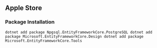 ## Apple Store ##

### Package Installation ###
`
dotnet add package Npgsql.EntityFrameworkCore.PostgreSQL
dotnet add package Microsoft.EntityFrameworkCore.Design
dotnet add package Microsoft.EntityFrameworkCore.Tools
`